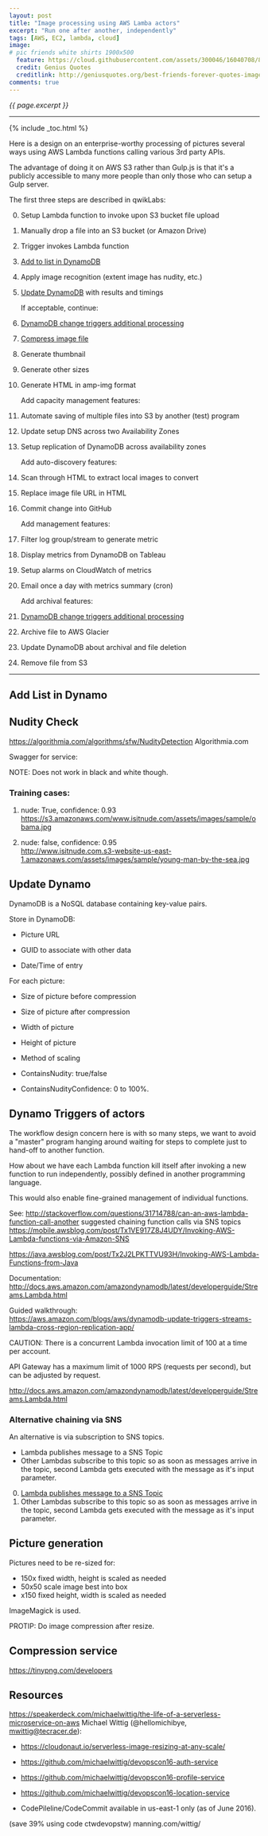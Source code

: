 ```yaml
---
layout: post
title: "Image processing using AWS Lamba actors"
excerpt: "Run one after another, independently"
tags: [AWS, EC2, lambda, cloud]
image:
# pic friends white shirts 1900x500
  feature: https://cloud.githubusercontent.com/assets/300046/16040708/8f5b3cc6-31ee-11e6-9043-15d6ba1326c7.jpg
  credit: Genius Quotes
  creditlink: http://geniusquotes.org/best-friends-forever-quotes-images-and-friends-wallpapers/
comments: true
---
```

<i>{{ page.excerpt }}</i>
<hr />

{% include _toc.html %}


Here is a design on an enterprise-worthy processing of pictures several ways
using AWS Lambda functions calling various 3rd party APIs.

The advantage of doing it on  AWS S3
rather than Gulp.js is that it's a publicly accessible to many
more people than only those who can setup a Gulp server.

   The first three steps are described in qwikLabs:

0. Setup Lambda function to invoke upon S3 bucket file upload
0. Manually drop a file into an S3 bucket (or Amazon Drive)
0. Trigger invokes Lambda function
0. <a href="#Add2Dynamo">Add to list in DynamoDB</a>

0. Apply image recognition (extent image has nudity, etc.)
0. <a href="#UpdateDynamo">Update DynamoDB</a> with results and timings

   If acceptable, continue:

0. <a href="#DynamoTriggers">DynamoDB change triggers additional processing</a>
0. <a href="#Compress">Compress image file</a>
0. Generate thumbnail
0. Generate other sizes
0. Generate HTML in amp-img format

   Add capacity management features:

0. Automate saving of multiple files into S3 by another (test) program
0. Update setup DNS across two Availability Zones
0. Setup replication of DynamoDB across availability zones

   Add auto-discovery features:

0. Scan through HTML to extract local images to convert
0. Replace image file URL in HTML
0. Commit change into GitHub

   Add management features:

0. Filter log group/stream to generate metric
0. Display metrics from DynamoDB on Tableau
0. Setup alarms on CloudWatch of metrics
0. Email once a day with metrics summary (cron)

   Add archival features:

0. <a href="#DynamoTriggers">DynamoDB change triggers additional processing</a>
0. Archive file to AWS Glacier
0. Update DynamoDB about archival and file deletion
0. Remove file from S3

<hr />

<a name="Add2Dynamo"></a>

## Add List in Dynamo #


<a name="NudityCheck"></a>

## Nudity Check #

https://algorithmia.com/algorithms/sfw/NudityDetection
Algorithmia.com

Swagger for service:

NOTE: Does not work in black and white though.


### Training cases:

1) nude: True, confidence: 0.93
<br /> https://s3.amazonaws.com/www.isitnude.com/assets/images/sample/obama.jpg

2) nude: false, confidence: 0.95
<br /> http://www.isitnude.com.s3-website-us-east-1.amazonaws.com/assets/images/sample/young-man-by-the-sea.jpg


<a name="UpdateDynamo"></a>

## Update Dynamo #

DynamoDB is a NoSQL database containing key-value pairs.

 Store in DynamoDB:

   * Picture URL
   * GUID to associate with other data

   * Date/Time of entry

   For each picture:

   * Size of picture before compression
   * Size of picture after compression
   * Width of picture
   * Height of picture
   * Method of scaling

   * ContainsNudity: true/false
   * ContainsNudityConfidence: 0 to 100%.


<a name="DynamoTriggers"></a>

## Dynamo Triggers of actors #

The workflow design concern here is with so many steps,
we want to avoid a "master" program hanging around
waiting for steps to complete just to hand-off to another function.

How about we have each Lambda function kill itself after
invoking a new function to run independently,
possibly defined in another programming language.

This would also enable fine-grained management of individual functions.

See:
http://stackoverflow.com/questions/31714788/can-an-aws-lambda-function-call-another
suggested chaining function calls via SNS topics
https://mobile.awsblog.com/post/Tx1VE917Z8J4UDY/Invoking-AWS-Lambda-functions-via-Amazon-SNS

https://java.awsblog.com/post/Tx2J2LPKTTVU93H/Invoking-AWS-Lambda-Functions-from-Java

Documentation: <br />
http://docs.aws.amazon.com/amazondynamodb/latest/developerguide/Streams.Lambda.html

Guided walkthrough: <br />
https://aws.amazon.com/blogs/aws/dynamodb-update-triggers-streams-lambda-cross-region-replication-app/

CAUTION: There is a concurrent Lambda invocation limit of 100 at a time per account.

API Gateway has a maximum limit of 1000 RPS (requests per second),
but can be adjusted by request.

http://docs.aws.amazon.com/amazondynamodb/latest/developerguide/Streams.Lambda.html

### Alternative chaining via SNS #

An alternative is via subscription to SNS topics.

* Lambda publishes message to a SNS Topic</a>
* Other Lambdas subscribe to this topic so as soon as messages arrive in the topic, second Lambda gets executed with the message as it's input parameter.

0. <a href="#SNSChaining">Lambda publishes message to a SNS Topic</a>
0. Other Lambdas subscribe to this topic so as soon as messages arrive in the topic, second Lambda gets executed with the message as it's input parameter.


<a name="Thumbnail"></a>

## Picture generation #

Pictures need to be re-sized for:

   * 150x fixed width, height is scaled as needed
   * 50x50 scale image best into box
   * x150 fixed height, width is scaled as needed

ImageMagick is used.

PROTIP: Do image compression after resize.

<a name="Compress"></a>

## Compression service #

https://tinypng.com/developers


## Resources #

https://speakerdeck.com/michaelwittig/the-life-of-a-serverless-microservice-on-aws
Michael Wittig (@hellomichibye, mwittig@tecracer.de):

   * https://cloudonaut.io/serverless-image-resizing-at-any-scale/

   * https://github.com/michaelwittig/devopscon16-auth-service
   * https://github.com/michaelwittig/devopscon16-profile-service
   * https://github.com/michaelwittig/devopscon16-location-service

   * CodePileline/CodeCommit available in us-east-1 only (as of June 2016).

(save 39% using code ctwdevopstw) manning.com/wittig/
